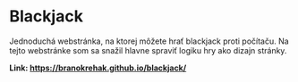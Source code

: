 <h1>Blackjack</h1>

Jednoduchá webstránka, na ktorej môžete hrať blackjack proti počítaču.
Na tejto webstránke som sa snažil hlavne spraviť logiku hry ako dizajn stránky.

**Link: https://branokrehak.github.io/blackjack/**
